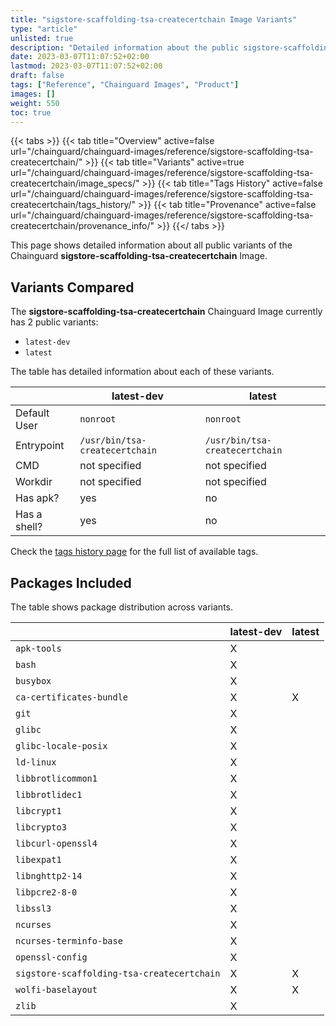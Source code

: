 ```yaml
---
title: "sigstore-scaffolding-tsa-createcertchain Image Variants"
type: "article"
unlisted: true
description: "Detailed information about the public sigstore-scaffolding-tsa-createcertchain Chainguard Image variants"
date: 2023-03-07T11:07:52+02:00
lastmod: 2023-03-07T11:07:52+02:00
draft: false
tags: ["Reference", "Chainguard Images", "Product"]
images: []
weight: 550
toc: true
---
```


{{< tabs >}}
{{< tab title="Overview" active=false url="/chainguard/chainguard-images/reference/sigstore-scaffolding-tsa-createcertchain/" >}}
{{< tab title="Variants" active=true url="/chainguard/chainguard-images/reference/sigstore-scaffolding-tsa-createcertchain/image_specs/" >}}
{{< tab title="Tags History" active=false url="/chainguard/chainguard-images/reference/sigstore-scaffolding-tsa-createcertchain/tags_history/" >}}
{{< tab title="Provenance" active=false url="/chainguard/chainguard-images/reference/sigstore-scaffolding-tsa-createcertchain/provenance_info/" >}}
{{</ tabs >}}

This page shows detailed information about all public variants of the Chainguard **sigstore-scaffolding-tsa-createcertchain** Image.

## Variants Compared
The **sigstore-scaffolding-tsa-createcertchain** Chainguard Image currently has 2 public variants: 

- `latest-dev`
- `latest`

The table has detailed information about each of these variants.

|              | latest-dev                     | latest                         |
|--------------|--------------------------------|--------------------------------|
| Default User | `nonroot`                      | `nonroot`                      |
| Entrypoint   | `/usr/bin/tsa-createcertchain` | `/usr/bin/tsa-createcertchain` |
| CMD          | not specified                  | not specified                  |
| Workdir      | not specified                  | not specified                  |
| Has apk?     | yes                            | no                             |
| Has a shell? | yes                            | no                             |

Check the [tags history page](/chainguard/chainguard-images/reference/sigstore-scaffolding-tsa-createcertchain/tags_history/) for the full list of available tags.

## Packages Included
The table shows package distribution across variants.

|                                            | latest-dev | latest |
|--------------------------------------------|------------|--------|
| `apk-tools`                                | X          |        |
| `bash`                                     | X          |        |
| `busybox`                                  | X          |        |
| `ca-certificates-bundle`                   | X          | X      |
| `git`                                      | X          |        |
| `glibc`                                    | X          |        |
| `glibc-locale-posix`                       | X          |        |
| `ld-linux`                                 | X          |        |
| `libbrotlicommon1`                         | X          |        |
| `libbrotlidec1`                            | X          |        |
| `libcrypt1`                                | X          |        |
| `libcrypto3`                               | X          |        |
| `libcurl-openssl4`                         | X          |        |
| `libexpat1`                                | X          |        |
| `libnghttp2-14`                            | X          |        |
| `libpcre2-8-0`                             | X          |        |
| `libssl3`                                  | X          |        |
| `ncurses`                                  | X          |        |
| `ncurses-terminfo-base`                    | X          |        |
| `openssl-config`                           | X          |        |
| `sigstore-scaffolding-tsa-createcertchain` | X          | X      |
| `wolfi-baselayout`                         | X          | X      |
| `zlib`                                     | X          |        |

